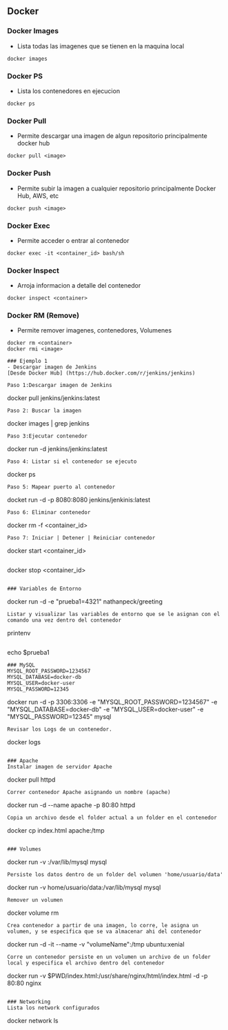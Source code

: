 ## Docker

### Docker Images
- Lista todas las imagenes que se tienen en la maquina local

``````
docker images
``````

### Docker PS
- Lista los contenedores en ejecucion

``````
docker ps
``````

### Docker Pull
- Permite descargar una imagen de algun repositorio principalmente docker hub

``````
docker pull <image>
``````

### Docker Push
- Permite subir la imagen a cualquier repositorio principalmente Docker Hub, AWS, etc

``````
docker push <image>
``````

### Docker Exec
- Permite acceder o entrar al contenedor

``````
docker exec -it <container_id> bash/sh
``````

### Docker Inspect
- Arroja informacion a detalle del contenedor
``````
docker inspect <container>
``````

### Docker RM (Remove)
- Permite remover imagenes, contenedores, Volumenes
``````
docker rm <container>
docker rmi <image>

### Ejemplo 1
- Descargar imagen de Jenkins
[Desde Docker Hub] (https://hub.docker.com/r/jenkins/jenkins)

Paso 1:Descargar imagen de Jenkins
``````
docker pull jenkins/jenkins:latest
``````
Paso 2: Buscar la imagen
``````
docker images | grep jenkins
``````
Paso 3:Ejecutar contenedor
``````
docker run -d jenkins/jenkins:latest
``````
Paso 4: Listar si el contenedor se ejecuto
``````
docker ps
``````
Paso 5: Mapear puerto al contenedor
``````
docket run -d -p 8080:8080 jenkins/jenkinis:latest
``````
Paso 6: Eliminar contenedor
``````
docker rm -f <container_id>
``````
Paso 7: Iniciar | Detener | Reiniciar contenedor
``````
docker start <container_id>
``````
``````
docker stop <container_id>
``````

### Variables de Entorno
``````
docker run -d -e "prueba1=4321" nathanpeck/greeting
``````
Listar y visualizar las variables de entorno que se le asignan con el comando una vez dentro del contenedor
``````
printenv
``````
``````
echo $prueba1
``````
### MySQL
MYSQL_ROOT_PASSWORD=1234567
MYSQL_DATABASE=docker-db
MYSQL_USER=docker-user
MYSQL_PASSWORD=12345

``````
docker run -d -p 3306:3306 -e "MYSQL_ROOT_PASSWORD=1234567" -e "MYSQL_DATABASE=docker-db" -e "MYSQL_USER=docker-user" -e "MYSQL_PASSWORD=12345" mysql
``````
Revisar los Logs de un contenedor.
``````
docker logs <contaniner>
``````

### Apache
Instalar imagen de servidor Apache
``````
docker pull httpd
``````
Correr contenedor Apache asignando un nombre (apache)
``````
docker run -d --name apache -p 80:80 httpd
``````
Copia un archivo desde el folder actual a un folder en el contenedor
``````
docker cp index.html apache:/tmp
``````

### Volumes
``````
docker run -v <volume-name>:/var/lib/mysql mysql
``````
Persiste los datos dentro de un folder del volumen 'home/usuario/data'
``````
docker run -v home/usuario/data:/var/lib/mysql mysql
``````
Remover un volumen
``````
docker volume rm <volume-name>
``````
Crea contenedor a partir de una imagen, lo corre, le asigna un volumen, y se especifica que se va almacenar ahi del contenedor
``````
docker run -d -it --name <container-name> -v "volumeName":/tmp ubuntu:xenial
``````
Corre un contenedor persiste en un volumen un archivo de un folder local y especifica el archivo dentro del contenedor
``````
docker run -v $PWD/index.html:/usr/share/nginx/html/index.html -d -p 80:80 nginx
``````

### Networking
Lista los network configurados
``````
docker network ls
``````
